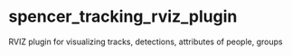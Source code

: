 # spencer_tracking_rviz_plugin
RVIZ plugin for visualizing tracks, detections, attributes of people, groups
